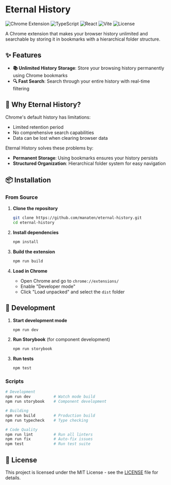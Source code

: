 # Eternal History

![Chrome Extension](https://img.shields.io/badge/Chrome-Extension-green.svg)
![TypeScript](https://img.shields.io/badge/TypeScript-5.8.3-blue.svg)
![React](https://img.shields.io/badge/React-19.0.0-blue.svg)
![Vite](https://img.shields.io/badge/Vite-6.2.0-purple.svg)
![License](https://img.shields.io/badge/License-MIT-yellow.svg)

A Chrome extension that makes your browser history unlimited and searchable by storing it in bookmarks with a hierarchical folder structure.

## ✨ Features

- **📚 Unlimited History Storage**: Store your browsing history permanently using Chrome bookmarks
- **🔍 Fast Search**: Search through your entire history with real-time filtering

## 🎯 Why Eternal History?

Chrome's default history has limitations:

- Limited retention period
- No comprehensive search capabilities
- Data can be lost when clearing browser data

Eternal History solves these problems by:

- **Permanent Storage**: Using bookmarks ensures your history persists
- **Structured Organization**: Hierarchical folder system for easy navigation

## 📦 Installation

### From Source

1. **Clone the repository**

   ```bash
   git clone https://github.com/manaten/eternal-history.git
   cd eternal-history
   ```

2. **Install dependencies**

   ```bash
   npm install
   ```

3. **Build the extension**

   ```bash
   npm run build
   ```

4. **Load in Chrome**
   - Open Chrome and go to `chrome://extensions/`
   - Enable "Developer mode"
   - Click "Load unpacked" and select the `dist` folder

## 🔧 Development

1. **Start development mode**

   ```bash
   npm run dev
   ```

2. **Run Storybook** (for component development)

   ```bash
   npm run storybook
   ```

3. **Run tests**
   ```bash
   npm test
   ```

### Scripts

```bash
# Development
npm run dev          # Watch mode build
npm run storybook    # Component development

# Building
npm run build        # Production build
npm run typecheck    # Type checking

# Code Quality
npm run lint         # Run all linters
npm run fix          # Auto-fix issues
npm test             # Run test suite
```

## 📝 License

This project is licensed under the MIT License - see the [LICENSE](LICENSE) file for details.
